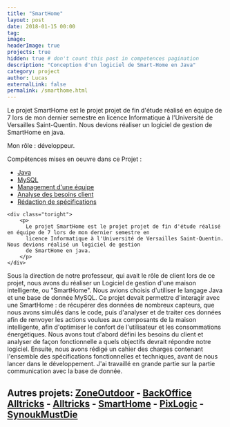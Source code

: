 ```yaml
---
title: "SmartHome"
layout: post
date: 2018-01-15 00:00
tag:
image:
headerImage: true
projects: true
hidden: true # don't count this post in competences pagination
description: "Conception d'un logiciel de Smart-Home en Java"
category: project
author: Lucas
externalLink: false
permalink: /smarthome.html
---
```



Le projet SmartHome est le projet projet de fin d'étude réalisé en équipe de 7 lors de mon dernier semestre en licence Informatique à l'Université de Versailles Saint-Quentin. Nous devions réaliser un logiciel de gestion de SmartHome en java.

Mon rôle : développeur.

Compétences mises en oeuvre dans ce Projet :

- [Java]({{site.url}}/myportfolio/csharp)
- [MySQL]({{site.url}}/myportfolio/mysql)
- [Management d'une équipe]({{site.url}}/myportfolio/team)
- [Analyse des besoins client]({{site.url}}/myportfolio/analyse-besoin)
- [Rédaction de spécifications]({{site.url}}/myportfolio/specifications)


<div class="side-by-side">

    <div class="toright">
        <p>
          Le projet SmartHome est le projet projet de fin d'étude réalisé en équipe de 7 lors de mon dernier semestre en
          licence Informatique à l'Université de Versailles Saint-Quentin. Nous devions réalisé un logiciel de gestion
          de SmartHome en java.
        </p>
    </div>
</div>

Sous la direction de notre professeur, qui avait le rôle de client lors de ce projet, nous avons du réaliser un
Logiciel de gestion d'une maison intelligente, ou "SmartHome". Nous avions choisis d'utiliser le langage
Java et une base de donnée MySQL.
Ce projet devait permettre d'interagir avec une SmartHome : de récupérer des données de nombreux capteurs, que nous avons simulés dans le code, puis d'analyser et de traiter ces données afin de renvoyer les actions voulues aux composants de la maison intelligente, afin d'optimiser le confort de l'utilisateur et les consommations énergétiques.
Nous avons tout d'abord défini les besoins du client et analyser de façon fonctionnelle a quels objectifs
devrait répondre notre logiciel.
Ensuite, nous avons rédigé un cahier des charges contenant l'ensemble des spécifications fonctionnelles et techniques, avant de nous lancer dans le développement.
J'ai travaillé en grande partie sur la partie communication avec la base de donnée.

Autres projets: [ZoneOutdoor]({{site.url}}/myportfolio/zone-outdoor.html) -
[BackOffice Alltricks]({{site.url}}/myportfolio/alltricks-backoffice.html) -
[Alltricks]({{site.url}}/myportfolio/alltricks.html) -
[SmartHome]({{site.url}}/myportfolio/smarthome.html) -
[PixLogic]({{site.url}}/myportfolio/PixLogic.html) -
[SynoukMustDie]({{site.url}}/myportfolio/synoukmustdie.html)
---
